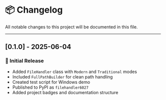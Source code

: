 # 📦 Changelog

All notable changes to this project will be documented in this file.

---

## [0.1.0] - 2025-06-04
### 🎉 Initial Release

- Added `FileHandler` class with `Modern` and `Traditional` modes
- Included `FullPathBuilder` for clean path handling
- Created test script for Windows demo
- Published to PyPI as `filehandler6027`
- Added project badges and documentation structure

